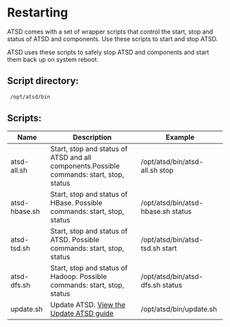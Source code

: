 # Restarting


ATSD comes with a set of wrapper scripts that control the start, stop
and status of ATSD and components. Use these scripts to start and stop
ATSD.

ATSD uses these scripts to safely stop ATSD and components and start
them back up on system reboot.

## Script directory:

```sh
 /opt/atsd/bin
```

## Scripts:

| Name | Description | Example |
| --- | --- | --- |
| atsd-all.sh | Start, stop and status of ATSD and all components.Possible commands: start, stop, status | /opt/atsd/bin/atsd-all.sh stop |
| atsd-hbase.sh | Start, stop and status of HBase. Possible commands: start, stop, status | /opt/atsd/bin/atsd-hbase.sh status |
| atsd-tsd.sh | Start, stop and status of ATSD. Possible commands: start, stop, status | /opt/atsd/bin/atsd-tsd.sh start |
| atsd-dfs.sh | Start, stop and status of Hadoop. Possible commands: start, stop, status | /opt/atsd/bin/atsd-dfs.sh status |
| update.sh | Update ATSD. [View the Update ATSD guide](update-atsd.md "Update ATSD") | /opt/atsd/bin/update.sh |


